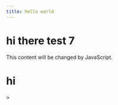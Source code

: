 ```yaml
---
title: hello world
---
```



# hi there test 7



<div id="myDiv">This content will be changed by JavaScript.</div>

<h1>hi</h1>>